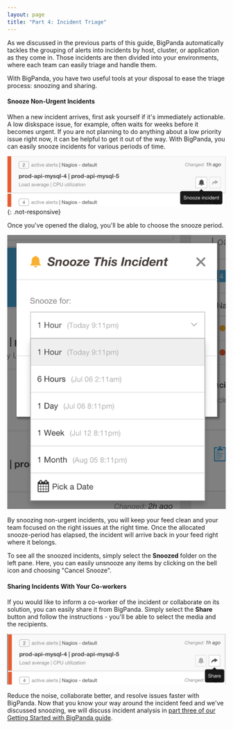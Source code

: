 ```yaml
---
layout: page
title: "Part 4: Incident Triage"
---
```


As we discussed in the previous parts of this guide, BigPanda automatically tackles the grouping of alerts into incidents by host, cluster, or application as they come in. Those incidents are then divided into your environments, where each team can easily triage and handle them.

With BigPanda, you have two useful tools at your disposal to ease the triage process: snoozing and sharing.

#### Snooze Non-Urgent Incidents

When a new incident arrives, first ask yourself if it's immediately actionable. A low diskspace issue, for example, often waits for weeks before it becomes urgent. If you are not planning to do anything about a low priority issue right now, it can be helpful to get it out of the way. With BigPanda, you can easily snooze incidents for various periods of time.

![Snoozing Incidents](/media/SnoozeButton.png)
{: .not-responsive}

Once you've opened the dialog, you'll be able to choose the snooze period.

![Choosing the Snooze Period](/media/SnoozeDialog.png)

By snoozing non-urgent incidents, you will keep your feed clean and your team focused on the right issues at the right time. Once the allocated snooze-period has elapsed, the incident will arrive back in your feed right where it belongs.

To see all the snoozed incidents, simply select the **Snoozed** folder on the left pane. Here, you can easily unsnooze any items by clicking on the bell icon and choosing "Cancel Snooze".

#### Sharing Incidents With Your Co-workers

If you would like to inform a co-worker of the incident or collaborate on its solution, you can easily share it from BigPanda. Simply select the **Share** button and follow the instructions - you'll be able to select the media and the recipients.

![Sharing incidents in Bigpanda](/media/ShareIncident.png)

Reduce the noise, collaborate better, and resolve issues faster with BigPanda. Now that you know your way around the incident feed and we've discussed snoozing, we will discuss incident analysis in [part three of our Getting Started with BigPanda guide](getting-started-with-bigpanda-incident-analysis.html).

